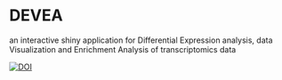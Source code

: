 # DEVEA
 an interactive shiny application for Differential Expression analysis, data Visualization and Enrichment Analysis of transcriptomics data
 
 [![DOI](https://zenodo.org/badge/501792238.svg)](https://zenodo.org/badge/latestdoi/501792238)

